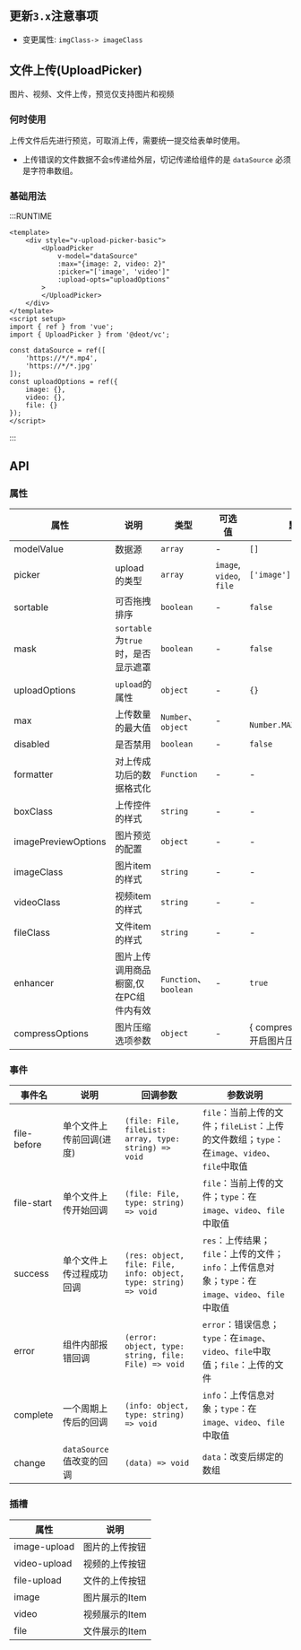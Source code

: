 ## 更新`3.x`注意事项
- 变更属性: `imgClass-> imageClass`


## 文件上传(UploadPicker)
图片、视频、文件上传，预览仅支持图片和视频

### 何时使用
上传文件后先进行预览，可取消上传，需要统一提交给表单时使用。
- 上传错误的文件数据不会s传递给外层，切记传递给组件的是 `dataSource` 必须是字符串数组。

### 基础用法

:::RUNTIME
```vue
<template>
	<div style="v-upload-picker-basic">
		<UploadPicker
			v-model="dataSource"
			:max="{image: 2, video: 2}"
			:picker="['image', 'video']"
			:upload-opts="uploadOptions"
		>
		</UploadPicker>
	</div>
</template>
<script setup>
import { ref } from 'vue';
import { UploadPicker } from '@deot/vc';

const dataSource = ref([
	'https://*/*.mp4',
	'https://*/*.jpg'
]);
const uploadOptions = ref({
	image: {},
	video: {},
	file: {}
});
</script>
```
:::

## API

### 属性
| 属性                  | 说明                        | 类型                   | 可选值                      | 默认值                                  |
| ------------------- | ------------------------- | -------------------- | ------------------------ | ------------------------------------ |
| modelValue          | 数据源                       | `array`              | -                        | `[]`                                 |
| picker              | upload的类型                 | `array`              | `image`, `video`, `file` | `['image']`                          |
| sortable            | 可否拖拽排序                    | `boolean`            | -                        | `false`                              |
| mask                | `sortable`为`true`时，是否显示遮罩 | `boolean`            | -                        | `false`                              |
| uploadOptions       | `upload`的属性               | `object`             | -                        | `{}`                                 |
| max                 | 上传数量的最大值                  | `Number`、`object`    | -                        | ` Number.MAX_SAFE_INTEGER`           |
| disabled            | 是否禁用                      | `boolean`            | -                        | `false`                              |
| formatter           | 对上传成功后的数据格式化              | `Function`           | -                        | -                                    |
| boxClass            | 上传控件的样式                   | `string`             | -                        | -                                    |
| imagePreviewOptions | 图片预览的配置                   | `object`             | -                        | -                                    |
| imageClass          | 图片item的样式                 | `string`             | -                        | -                                    |
| videoClass          | 视频item的样式                 | `string`             | -                        | -                                    |
| fileClass           | 文件item的样式                 | `string`             | -                        | -                                    |
| enhancer            | 图片上传调用商品橱窗,仅在PC组件内有效      | `Function`、`boolean` | -                        | `true`                               |
| compressOptions     | 图片压缩选项参数                  | `object`             | -                        | { compress: false, // 是否开启图片压缩 ... } |

### 事件

| 事件名         | 说明                 | 回调参数                                                            | 参数说明                                                                    |
| ----------- | ------------------ | --------------------------------------------------------------- | ----------------------------------------------------------------------- |
| file-before | 单个文件上传前回调(进度)      | `(file: File, fileList: array, type: string) => void`           | `file`：当前上传的文件；`fileList`：上传的文件数组；`type`：在`image`、`video`、`file`中取值     |
| file-start  | 单个文件上传开始回调         | `(file: File, type: string) => void`                            | `file`：当前上传的文件；`type`：在`image`、`video`、`file`中取值                        |
| success     | 单个文件上传过程成功回调       | `(res: object, file: File, info: object, type: string) => void` | `res`：上传结果；`file`：上传的文件；`info`：上传信息对象；`type`：在`image`、`video`、`file`中取值 |
| error       | 组件内部报错回调           | `(error: object, type: string, file: File) => void`             | `error`：错误信息；`type`：在`image`、`video`、`file`中取值；`file`：上传的文件             |
| complete    | 一个周期上传后的回调         | `(info: object, type: string) => void`                          | `info`：上传信息对象；`type`：在`image`、`video`、`file`中取值                         |
| change      | `dataSource`值改变的回调 | `(data) => void`                                                | `data`：改变后绑定的数组                                                         |


### 插槽
| 属性           | 说明        |
| ------------ | --------- |
| image-upload | 图片的上传按钮   |
| video-upload | 视频的上传按钮   |
| file-upload  | 文件的上传按钮   |
| image        | 图片展示的Item |
| video        | 视频展示的Item |
| file         | 文件展示的Item |
